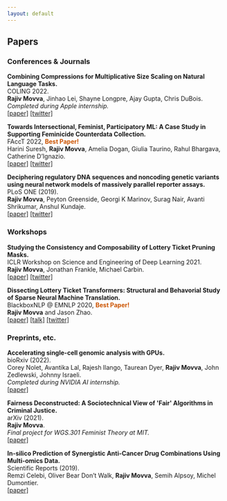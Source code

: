 ```yaml
---
layout: default
---
```


## Papers

### Conferences & Journals

**Combining Compressions for Multiplicative Size Scaling on Natural Language Tasks.**  
COLING 2022.  
**Rajiv Movva**, Jinhao Lei, Shayne Longpre, Ajay Gupta, Chris DuBois.  
_Completed during Apple internship._   
[[paper]](https://aclanthology.org/2022.coling-1.252/) [[twitter]](https://twitter.com/rajivmovva/status/1539172168269012992)  

**Towards Intersectional, Feminist, Participatory ML: A Case Study in Supporting Feminicide Counterdata Collection.**  
FAccT 2022, <span style="color:#CC5500">**Best Paper!**</span>  
Harini Suresh, **Rajiv Movva**, Amelia Dogan, Giulia Taurino, Rahul Bhargava, Catherine D’Ignazio.  
[[paper]](https://dl.acm.org/doi/10.1145/3531146.3533132) [[twitter]](https://twitter.com/rajivmovva/status/1574444670104526848)  
  
**Deciphering regulatory DNA sequences and noncoding genetic variants using neural network models of massively parallel reporter assays.**  
PLoS ONE (2019).  
**Rajiv Movva**, Peyton Greenside, Georgi K Marinov, Surag Nair, Avanti Shrikumar, Anshul Kundaje.  
[[paper]](https://journals.plos.org/plosone/article?id=10.1371/journal.pone.0218073) [[twitter]](https://twitter.com/rajivmovva/status/1030495776093294593)

### Workshops

**Studying the Consistency and Composability of Lottery Ticket Pruning Masks.**  
ICLR Workshop on Science and Engineering of Deep Learning 2021.  
**Rajiv Movva**, Jonathan Frankle, Michael Carbin.  
[[paper]](https://arxiv.org/abs/2104.14753) [[twitter]](https://twitter.com/rajivmovva/status/1390526193666072576)  
  
**Dissecting Lottery Ticket Transformers: Structural and Behavorial Study of Sparse Neural Machine Translation.**  
BlackboxNLP @ EMNLP 2020, <span style="color:#CC5500">**Best Paper!**</span>  
**Rajiv Movva** and Jason Zhao.  
[[paper]](https://arxiv.org/abs/2009.13270) [[talk]](https://slideslive.com/38939765/dissecting-lottery-ticket-transformers-structural-and-behavioral-study-of-sparse-neural-machine-translation) [[twitter]](https://twitter.com/rajivmovva/status/1311017289500766208)  

### Preprints, etc.

**Accelerating single-cell genomic analysis with GPUs.**  
bioRxiv (2022).  
Corey Nolet, Avantika Lal, Rajesh Ilango, Taurean Dyer, **Rajiv Movva**, John Zedlewski, Johnny Israeli.  
_Completed during NVIDIA AI internship._  
[[paper]](https://www.biorxiv.org/content/10.1101/2022.05.26.493607v1.full) 

**Fairness Deconstructed: A Sociotechnical View of 'Fair' Algorithms in Criminal Justice.**  
arXiv (2021).  
**Rajiv Movva**.  
_Final project for WGS.301 Feminist Theory at MIT._  
[[paper]](https://arxiv.org/abs/2106.13455)

**In-silico Prediction of Synergistic Anti-Cancer Drug Combinations Using Multi-omics Data.**  
Scientific Reports (2019).  
Remzi Celebi, Oliver Bear Don’t Walk, **Rajiv Movva**, Semih Alpsoy, Michel Dumontier.  
[[paper]](https://www.nature.com/articles/s41598-019-45236-6)
